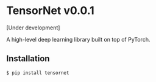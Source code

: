 # TensorNet v0.0.1

[Under development]

A high-level deep learning library built on top of PyTorch.

## Installation

`$ pip install tensornet`
